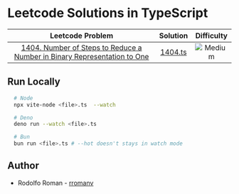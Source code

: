 # Leetcode Solutions in TypeScript

|                                                                                     Leetcode Problem                                                                                      |      Solution      |                       Difficulty                       |
| :---------------------------------------------------------------------------------------------------------------------------------------------------------------------------------------: | :----------------: | :----------------------------------------------------: |
| [1404. Number of Steps to Reduce a Number in Binary Representation to One](https://leetcode.com/problems/number-of-steps-to-reduce-a-number-in-binary-representation-to-one/description/) | [1404.ts](1404.ts) | ![Medium](https://img.shields.io/badge/-Medium-yellow) |

## Run Locally

```bash
  # Node
  npx vite-node <file>.ts  --watch

  # Deno
  deno run --watch <file>.ts

  # Bun
  bun run <file>.ts # --hot doesn't stays in watch mode
```

## Author

- Rodolfo Roman - [rromanv](https://github.com/rromanv/)

